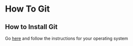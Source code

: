 # How To Git

## How to Install Git

Go [here](https://git-scm.com/book/en/v2/Getting-Started-Installing-Git) and follow the instructions for your operating system
